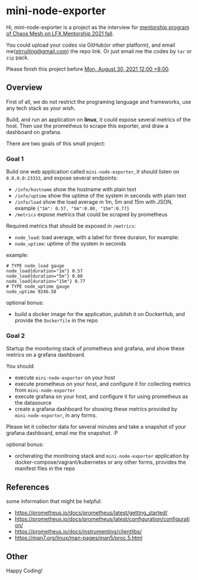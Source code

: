 # mini-node-exporter

Hi, mini-node-exporter is a project as the interview for [mentorship program of Chaos Mesh on LFX Mentorship 2021 fall](https://mentorship.lfx.linuxfoundation.org/project/8db683b0-0273-4a83-9ed9-4c33ee2cfcf0).

You could upload your codes via GitHub(or other platform), and email me(strruiling@gmail.com) the repo link. Or just email me the codes by `tar` or `zip` pack.

Please finish this project before [Mon, August 30, 2021 12:00 +8:00](https://time.is/compare/1200_30_Aug_2021_in_Shanghai).

## Overview

First of all, we do not restrict the programing language and frameworks, use any tech stack as your wish.

Build, and run an application on **linux**, it could expose several metrics of the host. Then use the prometheus to scrape this exporter, and draw a dashboard on grafana.

There are two goals of this small project:

### Goal 1

Build one web application called `mini-node-exporter`, it should listen on `0.0.0.0:23333`, and expose several endpoints:

- `/info/hostname` show the hostname with plain text
- `/info/uptime` show the uptime of the system in seconds with plain text
- `/info/load` show the load average in 1m, 5m and 15m with JSON, example `{"1m": 0.57, "5m":0.80, "15m":0.77}`
- `/metrics` expose metrics that could be scraped by prometheus

Required metrics that should be exposed in `/metrics`:

- `node_load`: load average, with a label for three duraion, for example:
- `node_uptime`: uptime of the system in seconds

example:

```
# TYPE node_load gauge
node_load{duration="1m"} 0.57
node_load{duration="5m"} 0.80
node_load{duration="15m"} 0.77
# TYPE node_uptime gauge
node_uptime 9246.58
```

optional bonus:

- build a docker image for the application, publish it on DockerHub, and provide the `Dockerfile` in the repo

### Goal 2

Startup the monitoring stack of prometheus and grafana, and show these metrics on a grafana dashboard.

You should:

- execute `mini-node-exporter` on your host
- execute prometheus on your host, and configure it for collecting metrics from `mini-node-exporter`
- execute grafana on your host, and configure it for using prometheus as the datasource
- create a grafana dashboard for showing these metrics provided by `mini-node-exporter`, in any forms.

Please let it collector data for several minutes and take a snapshot of your grafana dashboard, email me the snapshot. :P

optional bonus:

- orcherating the monitroing stack and `mini-node-exporter` application by docker-compose/vagrant/kubernetes or any other forms, provides the manifest files in the repo

## References

some information that might be helpful:

- https://prometheus.io/docs/prometheus/latest/getting_started/
- https://prometheus.io/docs/prometheus/latest/configuration/configuration/
- https://prometheus.io/docs/instrumenting/clientlibs/
- https://man7.org/linux/man-pages/man5/proc.5.html

## Other

Happy Coding!
